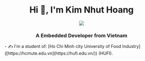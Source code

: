 <h1 align="center">Hi 👋, I'm Kim Nhut Hoang</h1>
<p align="center"><img src="https://img.icons8.com/color/48/000000/vietnam-circular.png"/></p>
<h3 align="center">A Embedded Developer from Vietnam </h3>
- ✍ I'm a student of: [Ho Chi Minh city University of Food Industry]([https://hcmute.edu.vn](https://hufi.edu.vn/)) (HUFI).

